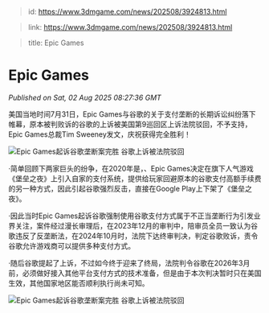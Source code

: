> id: https://www.3dmgame.com/news/202508/3924813.html

> link: https://www.3dmgame.com/news/202508/3924813.html

> title: Epic Games

# Epic Games
_Published on Sat, 02 Aug 2025 08:27:36 GMT_

美国当地时间7月31日，Epic Games与谷歌的关于支付垄断的长期诉讼纠纷落下帷幕，原本被判败诉的谷歌的上诉被美国第9巡回区上诉法院驳回，不予支持，Epic Games总裁Tim Sweeney发文，庆祝获得完全胜利！

![Epic Games起诉谷歌垄断案完胜 谷歌上诉被法院驳回](https://img.3dmgame.com/uploads/images/news/20250802/1754123168_574403.png)

·简单回顾下两家巨头的纷争，在2020年是，、Epic Games决定在旗下人气游戏《堡垒之夜》上引入自家的支付系统，提供给玩家回避原本的谷歌支付高额手续费的另一种方式，因此引起谷歌强烈反击，直接在Google Play上下架了《堡垒之夜》。

·因此当时Epic Games起诉谷歌强制使用谷歌支付方式属于不正当垄断行为引发业界关注，案件经过漫长审理后，在2023年12月的审判中，陪审员全员一致认为谷歌违反了反垄断法，在2024年10月时，法院下达终审判决，判定谷歌败诉，责令谷歌允许游戏商可以提供多种支付方式。

·随后谷歌提起了上诉，不过如今终于迎来了终局，法院判令谷歌在2026年3月前，必须做好接入其他平台支付方式的技术准备，但是由于本次判决暂时只在美国生效，其他国家地区能否顺利执行尚未可知。

![Epic Games起诉谷歌垄断案完胜 谷歌上诉被法院驳回](https://img.3dmgame.com/uploads/images/news/20250802/1754123237_793955.png)
